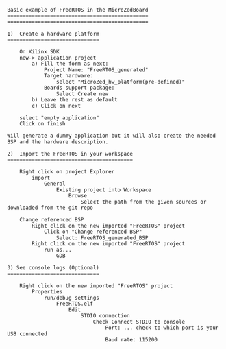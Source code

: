 	Basic example of FreeRTOS in the MicroZedBoard
	==============================================
	==============================================

	1)	Create a hardware platform
	==============================

		On Xilinx SDK
		new-> application project
			a) Fill the form as next:
				Project Name: "FreeRTOS_generated"
				Target hardware:
					select "MicroZed_hw_platform(pre-defined)"
				Boards support package:
					Select Create new
			b) Leave the rest as default
			c) Click on next
			
		select "empty application"
		Click on finish
		
	Will generate a dummy application but it will also create the needed BSP and the hardware description.
		
	2)	Import the FreeRTOS in your workspace
	=========================================

		Right click on project Explorer
			import
				General
					Existing project into Workspace
						Browse
							Select the path from the given sources or downloaded from the git repo
							
		Change referenced BSP
			Right click on the new imported "FreeRTOS" project
				Click on "Change referenced BSP"
					Select: FreeRTOS_generated_BSP
			Right click on the new imported "FreeRTOS" project
				run as...
					GDB

	3) See console logs (Optional)
	==============================
	
		Right click on the new imported "FreeRTOS" project
			Properties
				run/debug settings
					FreeRTOS.elf
						Edit
							STDIO connection
								Check Connect STDIO to console
									Port: ... check to which port is your USB connected
									Baud rate: 115200
		
		
